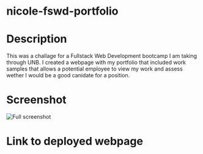 # nicole-fswd-portfolio

# Description

This was a challage for a Fullstack Web Development bootcamp I am taking through UNB. I created a webpage with my portfolio that included work samples that allows a potential employee to view my work and assess wether I would be a good canidate for a position.

# Screenshot

![Full screenshot](https://github.com/McleodHerritt/nicole-fswd-portfolio.git)

# Link to deployed webpage
